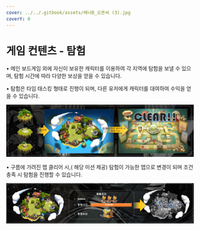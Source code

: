 ```yaml
---
cover: ../../.gitbook/assets/배너B_오픈씨 (3).jpg
coverY: 0
---
```


# 게임 컨텐츠 - 탐험

• 메인 보드게임 외에 자신이 보유한 캐릭터를 이용하여 각 지역에 탐험을 보낼 수 있으며, 탐험 시간에 따라 다양한 보상을 얻을 수 있습니다.&#x20;

• 탐험은 타임 태스킹 형태로 진행이 되며, 다른 유저에게 캐릭터를 대여하여 수익을 얻을 수 있습니다.

![](<../../.gitbook/assets/캡처 (3).PNG>)

• 구름에 가려진 맵 클리어 시,( 해당 미션 제공) 탐험이 가능한 맵으로 변경이 되며 조건 충족 시 탐험을 진행할 수 있습니다.

![](<../../.gitbook/assets/캡처 (5).PNG>)
